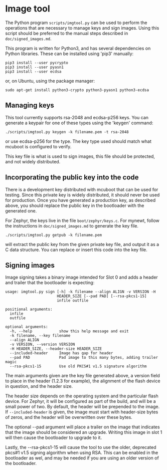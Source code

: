 # Image tool

The Python program `scripts/imgtool.py` can be used to perform the
operations that are necessary to manage keys and sign images.  Using
this script should be preferred to the manual steps described in
`doc/signed_images.md`.

This program is written for Python3, and has several dependencies on
Python libraries.  These can be installed using 'pip3' manually:

    pip3 install --user pycrypto
    pip3 install --user pyasn1
    pip3 install --user ecdsa

or, on Ubuntu, using the package manager:

    sudo apt-get install python3-crypto python3-pyasn1 python3-ecdsa

## Managing keys

This tool currently supports rsa-2048 and ecdsa-p256 keys.  You can
generate a keypair for one of these types using the 'keygen' command:

    ./scripts/imgtool.py keygen -k filename.pem -t rsa-2048

or use ecdsa-p256 for the type.  The key type used should match what
mcuboot is configured to verify.

This key file is what is used to sign images, this file should be
protected, and not widely distributed.

## Incorporating the public key into the code

There is a development key distributed with mcuboot that can be used
for testing.  Since this private key is widely distributed, it should
never be used for production.  Once you have generated a production
key, as described above, you should replace the public key in the
bootloader with the generated one.

For Zephyr, the keys live in the file `boot/zephyr/keys.c`.  For
mynewt, follow the instructions in `doc/signed_images.md` to generate
the key file.

    ./scripts/imgtool.py getpub -k filename.pem

will extract the public key from the given private key file, and
output it as a C data structure.  You can replace or insert this code
into the key file.

## Signing images

Image signing takes a binary image intended for Slot 0 and adds a
header and trailer that the bootloader is expecting:

    usage: imgtool.py sign [-h] -k filename --align ALIGN -v VERSION -H
                           HEADER_SIZE [--pad PAD] [--rsa-pkcs1-15]
                           infile outfile
    
    positional arguments:
      infile
      outfile
    
    optional arguments:
      -h, --help            show this help message and exit
      -k filename, --key filename
      --align ALIGN
      -v VERSION, --version VERSION
      -H HEADER_SIZE, --header-size HEADER_SIZE
      --included-header     Image has gap for header
      --pad PAD             Pad image to this many bytes, adding trailer magic
      --rsa-pkcs1-15        Use old PKCS#1 v1.5 signature algorithm

The main arguments given are the key file generated above, a version
field to place in the header (1.2.3 for example), the alignment of the
flash device in question, and the header size.

The header size depends on the operating system and the particular
flash device.  For Zephyr, it will be configured as part of the build,
and will be a small power of two.  By default, the header will be
prepended to the image.  If `--included-header` is given, the image
must start with header-size bytes of zeros, and the header will be
overwritten over these bytes.

The optional --pad argument will place a trailer on the image that
indicates that the image should be considered an upgrade.  Writing
this image in slot 1 will then cause the bootloader to upgrade to it.

Lastly, the --rsa-pkcs1-15 will cause the tool to use the older,
deprecated pkcs#1 v1.5 signing algorithm when using RSA.  This can be
enabled in the bootloader as wel, and may be needed if you are using
an older version of the bootloader.

